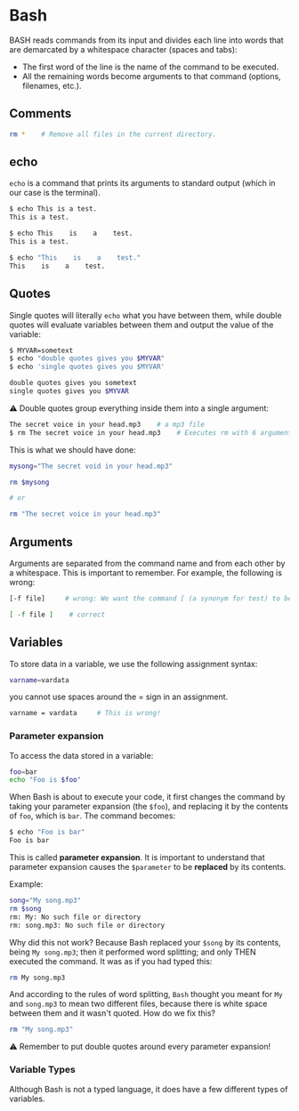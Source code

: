 # Bash

BASH reads commands from its input and divides each line into words that are demarcated by a whitespace character (spaces and tabs):

- The first word of the line is the name of the command to be executed.
- All the remaining words become arguments to that command (options, filenames, etc.).

## Comments

```bash
rm *    # Remove all files in the current directory.
```

## echo

`echo` is a command that prints its arguments to standard output (which in our case is the terminal).

```bash
$ echo This is a test.
This is a test.

$ echo This    is    a    test.
This is a test.

$ echo "This    is    a    test."
This    is    a    test.
```

## Quotes

Single quotes will literally `echo` what you have between them, while double quotes will evaluate variables between them and output the value of the variable:

```bash
$ MYVAR=sometext
$ echo "double quotes gives you $MYVAR"
$ echo 'single quotes gives you $MYVAR'

double quotes gives you sometext
single quotes gives you $MYVAR
```

⚠️ Double quotes group everything inside them into a single argument:

```bash
The secret voice in your head.mp3    # a mp3 file
$ rm The secret voice in your head.mp3    # Executes rm with 6 arguments; not 1!
```

This is what we should have done:

```bash
mysong="The secret void in your head.mp3"

rm $mysong

# or

rm "The secret voice in your head.mp3"
```

## Arguments

Arguments are separated from the command name and from each other by a whitespace. This is important to remember. For example, the following is wrong:

```bash
[-f file]     # wrong: We want the command [ (a synonym for test) to be separated from the arguments: -f, file, and ]

[ -f file ]    # correct
```

## Variables

To store data in a variable, we use the following assignment syntax:

```bash
varname=vardata
```

you cannot use spaces around the = sign in an assignment.

```bash
varname = vardata     # This is wrong!
```

### Parameter expansion

To access the data stored in a variable:

```bash
foo=bar
echo "Foo is $foo"
```

When Bash is about to execute your code, it first changes the command by taking your parameter expansion (the `$foo`), and replacing it by the contents of `foo`, which is `bar`. The command becomes:

```bash
$ echo "Foo is bar"
Foo is bar
```

This is called **parameter expansion**. It is important to understand that parameter expansion causes the `$parameter` to be **replaced** by its contents.

Example:

```bash
song="My song.mp3"
rm $song
rm: My: No such file or directory
rm: song.mp3: No such file or directory
```

Why did this not work? Because Bash replaced your `$song` by its contents, being `My song.mp3`; then it performed word splitting; and only THEN executed the command. It was as if you had typed this:

```bash
rm My song.mp3
```

And according to the rules of word splitting, `Bash` thought you meant for `My` and `song.mp3` to mean two different files, because there is white space between them and it wasn't quoted. How do we fix this?

```bash
rm "My song.mp3"
```

⚠️ Remember to put double quotes around every parameter expansion!

### Variable Types

Although Bash is not a typed language, it does have a few different types of variables.